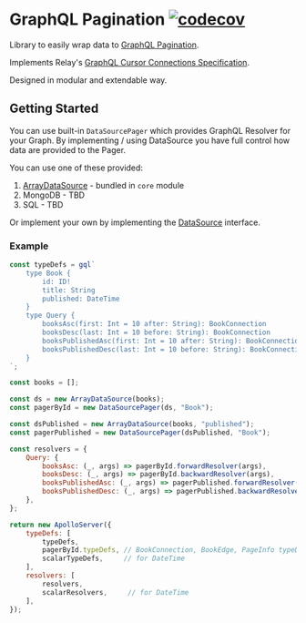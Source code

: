 # GraphQL Pagination [![codecov](https://codecov.io/gh/lkrzyzanek/graphql-pagination/branch/main/graph/badge.svg?token=8PZ27JTJLI)](https://codecov.io/gh/lkrzyzanek/graphql-pagination)

Library to easily wrap data to [GraphQL Pagination](https://graphql.org/learn/pagination/).

Implements Relay's [GraphQL Cursor Connections Specification](https://relay.dev/graphql/connections.htm).

Designed in modular and extendable way.

## Getting Started

You can use built-in `DataSourcePager` which provides GraphQL Resolver for your Graph.
By implementing / using DataSource you have full control how data are provided to the Pager.

You can use one of these provided:

1. [ArrayDataSource](packages/core/src/datasource/ArrayDataSource.ts) - bundled in `core` module
2. MongoDB - TBD
3. SQL - TBD

Or implement your own by implementing the [DataSource](packages/core/src/datasource/DataSource.ts) interface.

### Example

```js
const typeDefs = gql`
    type Book {
        id: ID!
        title: String
        published: DateTime
    }
    type Query {
        booksAsc(first: Int = 10 after: String): BookConnection
        booksDesc(last: Int = 10 before: String): BookConnection
        booksPublishedAsc(first: Int = 10 after: String): BookConnection
        booksPublishedDesc(last: Int = 10 before: String): BookConnection
    }
`;

const books = [];

const ds = new ArrayDataSource(books);
const pagerById = new DataSourcePager(ds, "Book");

const dsPublished = new ArrayDataSource(books, "published");
const pagerPublished = new DataSourcePager(dsPublished, "Book");

const resolvers = {
    Query: {
        booksAsc: (_, args) => pagerById.forwardResolver(args),
        booksDesc: (_, args) => pagerById.backwardResolver(args),
        booksPublishedAsc: (_, args) => pagerPublished.forwardResolver(args),
        booksPublishedDesc: (_, args) => pagerPublished.backwardResolver(args),
    },
};

return new ApolloServer({
    typeDefs: [
        typeDefs,
        pagerById.typeDefs, // BookConnection, BookEdge, PageInfo typeDefs
        scalarTypeDefs,     // for DateTime
    ],
    resolvers: [
        resolvers,
        scalarResolvers,     // for DateTime
    ],
});
```